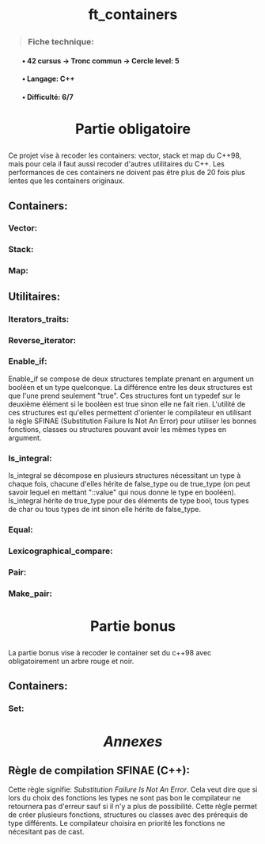 # <p align='center'> **ft_containers**


>### **Fiche technique:**
#### &emsp;&emsp;&bull; 42 cursus -> Tronc commun -> Cercle level: 5
#### &emsp;&emsp;&bull; Langage: C++
#### &emsp;&emsp;&bull; Difficulté: 6/7

#  <p align='center'> Partie obligatoire

Ce projet vise à recoder les containers: vector, stack et map du C++98, mais pour cela il faut aussi recoder d'autres utilitaires du C++. Les performances de ces containers ne doivent pas être plus de 20 fois plus lentes que les containers originaux.


## Containers:


### Vector:

### Stack:

### Map:


## Utilitaires:


### Iterators_traits:

### Reverse_iterator:

### Enable_if:

Enable_if se compose de deux structures template prenant en argument un booléen et un type quelconque. La différence entre les deux structures est que l'une prend seulement "true". Ces structures font un typedef sur le deuxième élément si le booléen est true sinon elle ne fait rien. L'utilité de ces structures est qu'elles permettent d'orienter le compilateur en utilisant la règle SFINAE (Substitution Failure Is Not An Error) pour utiliser les bonnes fonctions, classes ou structures pouvant avoir les mêmes types en argument.

### Is_integral:

Is_integral se décompose en plusieurs structures nécessitant un type à chaque fois, chacune d'elles hérite de false_type ou de true_type (on peut savoir lequel en mettant "::value" qui nous donne le type en booléen). Is_integral hérite de true_type pour des éléments de type bool, tous types de char ou tous types de int sinon elle hérite de false_type. 

### Equal:

### Lexicographical_compare:

### Pair:

### Make_pair:


# <p align='center'> Partie bonus

La partie bonus vise à recoder le container set du c++98 avec obligatoirement un arbre rouge et noir.


## Containers:


### Set:

# <p align='center'> *Annexes*

## Règle de compilation SFINAE (C++):

Cette règle signifie: *Substitution Failure Is Not An Error*. Cela veut dire que si lors du choix des fonctions les types ne sont pas bon le compilateur ne retournera pas d'erreur sauf si il n'y a plus de possibilité. Cette règle permet de créer plusieurs fonctions, structures ou classes avec des prérequis de type différents. Le compilateur choisira en priorité les fonctions ne nécesitant pas de cast. 